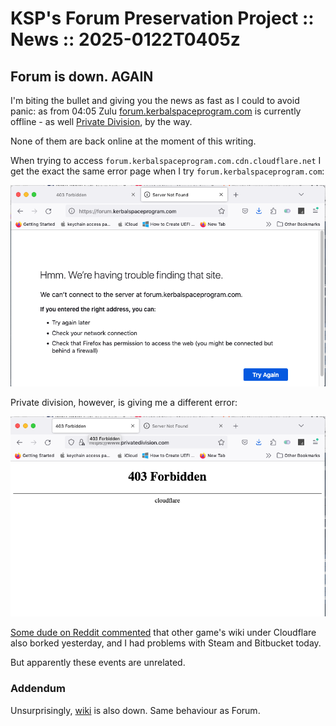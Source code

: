 # KSP's Forum Preservation Project :: News :: 2025-0122T0405z

## Forum is down. **AGAIN**

I'm biting the bullet and giving you the news as fast as I could to avoid panic: as from 04:05 Zulu [forum.kerbalspaceprogram.com](https://forum.kerbalspaceprogram.com) is currently offline - as well [Private Division](https://www.privatedivision.com/), by the way.

None of them are back online at the moment of this writing.

When trying to access `forum.kerbalspaceprogram.com.cdn.cloudflare.net` I get the exact the same error page when I try `forum.kerbalspaceprogram.com`:

![error-msg.firefox.forum.png](./content/error-msg.firefox.forum.png#Center)

Private division, however, is giving me a different error:

![error-msg.firefox.pd.png](./content/error-msg.firefox.pd.png#Center)

[Some dude on Reddit commented](https://www.reddit.com/r/KerbalSpaceProgram/comments/1i72tlm/comment/m8hh51z/) that other game's wiki under Cloudflare also borked yesterday, and I had problems with Steam and Bitbucket today.

But apparently these events are unrelated.

### Addendum

Unsurprisingly, [wiki](https://wiki.kerbalspaceprogram.com) is also down. Same behaviour as Forum.
